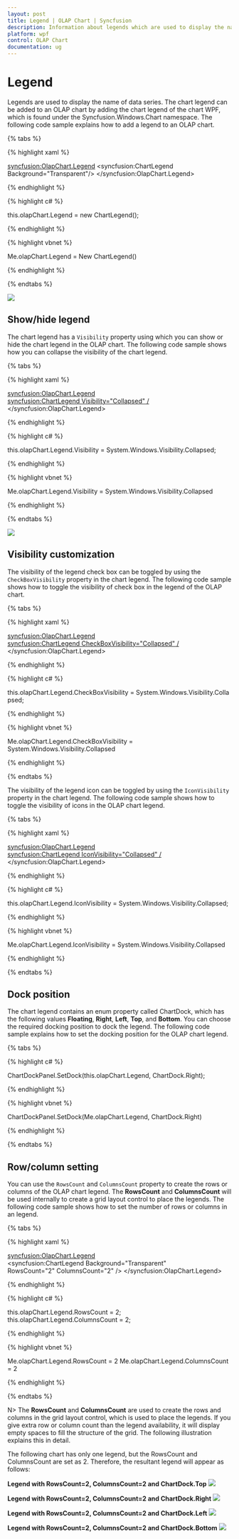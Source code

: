 ```yaml
---
layout: post
title: Legend | OLAP Chart | Syncfusion
description: Information about legends which are used to display the name of data series defined in OLAP Chart control.
platform: wpf
control: OLAP Chart
documentation: ug
---
```


# Legend

Legends are used to display the name of data series. The chart legend can be added to an OLAP chart by adding the chart legend of the chart WPF, which is found under the Syncfusion.Windows.Chart namespace. The following code sample explains how to add a legend to an OLAP chart.

{% tabs %}

{% highlight xaml %}

<syncfusion:OlapChart.Legend>
     <syncfusion:ChartLegend Background="Transparent"/>
</syncfusion:OlapChart.Legend>

{% endhighlight %}

{% highlight c# %}

this.olapChart.Legend = new ChartLegend();

{% endhighlight %}

{% highlight vbnet %}

Me.olapChart.Legend = New ChartLegend()

{% endhighlight %}

{% endtabs %}

![](Legend_images/Legend_img1.png)

## Show/hide legend

The chart legend has a `Visibility` property using which you can show or hide the chart legend in the OLAP chart. The following code sample shows how you can collapse the visibility of the chart legend.

{% tabs %}

{% highlight xaml %}

<syncfusion:OlapChart.Legend>
     <syncfusion:ChartLegend Visibility="Collapsed" />
</syncfusion:OlapChart.Legend>

{% endhighlight %}
 
{% highlight c# %}

this.olapChart.Legend.Visibility = System.Windows.Visibility.Collapsed;

{% endhighlight %}

{% highlight vbnet %}

Me.olapChart.Legend.Visibility = System.Windows.Visibility.Collapsed

{% endhighlight %}

{% endtabs %}

![](Legend_images/Legend_img2.png)

## Visibility customization

The visibility of the legend check box can be toggled by using the `CheckBoxVisibility` property in the chart legend. The following code sample shows how to toggle the visibility of check box in the legend of the OLAP chart.

{% tabs %}

{% highlight xaml %}

<syncfusion:OlapChart.Legend>
     <syncfusion:ChartLegend CheckBoxVisibility="Collapsed" />
</syncfusion:OlapChart.Legend>

{% endhighlight %}

{% highlight c# %}

this.olapChart.Legend.CheckBoxVisibility = System.Windows.Visibility.Collapsed;

{% endhighlight %}

{% highlight vbnet %}

Me.olapChart.Legend.CheckBoxVisibility = System.Windows.Visibility.Collapsed

{% endhighlight %}

{% endtabs %}

The visibility of the legend icon can be toggled by using the `IconVisibility` property in the chart legend. The following code sample shows how to toggle the visibility of icons in the OLAP chart legend.

{% tabs %}

{% highlight xaml %}
    
<syncfusion:OlapChart.Legend>
     <syncfusion:ChartLegend IconVisibility="Collapsed" />
</syncfusion:OlapChart.Legend>

{% endhighlight %}

{% highlight c# %}

this.olapChart.Legend.IconVisibility = System.Windows.Visibility.Collapsed;

{% endhighlight %}

{% highlight vbnet %}

Me.olapChart.Legend.IconVisibility = System.Windows.Visibility.Collapsed

{% endhighlight %}

{% endtabs %}

## Dock position

The chart legend contains an enum property called ChartDock, which has the following values **Floating**, **Right**, **Left**, **Top**, and **Bottom**. You can choose the required docking position to dock the legend. The following code sample explains how to set the docking position for the OLAP chart legend.

{% tabs %}

{% highlight c# %}

ChartDockPanel.SetDock(this.olapChart.Legend, ChartDock.Right);

{% endhighlight %}

{% highlight vbnet %}

ChartDockPanel.SetDock(Me.olapChart.Legend, ChartDock.Right)

{% endhighlight %}

{% endtabs %}

## Row/column setting

You can use the `RowsCount` and `ColumnsCount` property to create the rows or columns of the OLAP chart legend. The **RowsCount** and **ColumnsCount** will be used internally to create a grid layout control to place the legends. The following code sample shows how to set the number of rows or columns in an legend.

{% tabs %}

{% highlight xaml %}

<syncfusion:OlapChart.Legend>
     <syncfusion:ChartLegend Background="Transparent" 
          RowsCount="2" ColumnsCount="2" />
</syncfusion:OlapChart.Legend>

{% endhighlight %}

{% highlight c# %}

this.olapChart.Legend.RowsCount = 2;
this.olapChart.Legend.ColumnsCount = 2;

{% endhighlight %}

{% highlight vbnet %}

Me.olapChart.Legend.RowsCount = 2
Me.olapChart.Legend.ColumnsCount = 2

{% endhighlight %}

{% endtabs %}

N> The **RowsCount** and **ColumnsCount** are used to create the rows and columns in the grid layout control, which is used to place the legends. If you give extra row or column count than the legend availability, it will display empty spaces to fill the structure of the grid. The following illustration explains this in detail.

The following chart has only one legend, but the RowsCount and ColumnsCount are set as 2. Therefore, the resultant legend will appear as follows:

**Legend with RowsCount=2, ColumnsCount=2 and ChartDock.Top**
![](Legend_images/Legend_img3.png)
     
**Legend with RowsCount=2, ColumnsCount=2 and ChartDock.Right**
![](Legend_images/Legend_img4.png)
   
**Legend with RowsCount=2, ColumnsCount=2 and ChartDock.Left**
![](Legend_images/Legend_img5.png)
 
**Legend with RowsCount=2, ColumnsCount=2 and ChartDock.Bottom**
![](Legend_images/Legend_img6.png)
   
